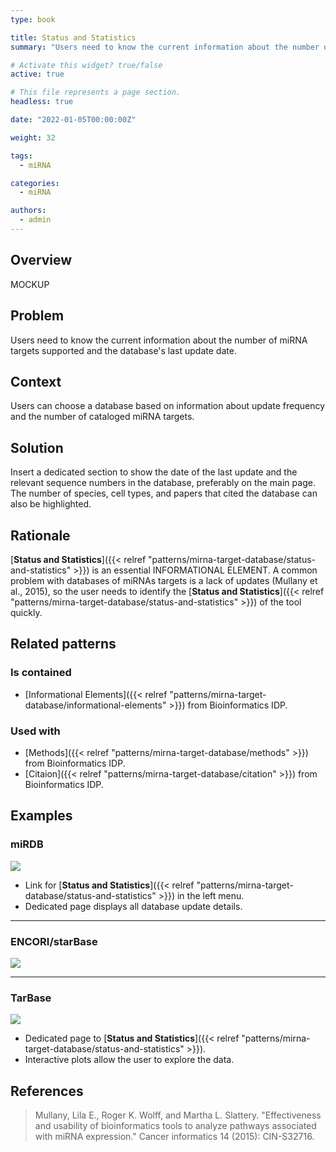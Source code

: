 ```yaml
---
type: book

title: Status and Statistics
summary: "Users need to know the current information about the number of miRNA targets supported and the database's last update date."

# Activate this widget? true/false
active: true

# This file represents a page section.
headless: true

date: "2022-01-05T00:00:00Z"

weight: 32

tags:
  - miRNA

categories:
  - miRNA

authors:
  - admin
---
```


## Overview

MOCKUP

## Problem

Users need to know the current information about the number of miRNA targets supported and the database's last update date.

## Context

Users can choose a database based on information about update frequency and the number of cataloged miRNA targets.


## Solution

Insert a dedicated section to show the date of the last update and the relevant sequence numbers in the database, preferably on the main page. The number of species, cell types, and papers that cited the database can also be highlighted.


## Rationale

[**Status and Statistics**]({{< relref "patterns/mirna-target-database/status-and-statistics" >}}) is an essential INFORMATIONAL ELEMENT. A common problem with databases of miRNAs targets is a lack of updates (Mullany et al., 2015), so the user needs to identify the [**Status and Statistics**]({{< relref "patterns/mirna-target-database/status-and-statistics" >}}) of the tool quickly.

## Related patterns

### Is contained

- [Informational Elements]({{< relref "patterns/mirna-target-database/informational-elements" >}}) from Bioinformatics IDP.

### Used with

- [Methods]({{< relref "patterns/mirna-target-database/methods" >}}) from Bioinformatics IDP.
- [Citaion]({{< relref "patterns/mirna-target-database/citation" >}}) from Bioinformatics IDP.

## Examples

### miRDB

![](mirdb_status.png)
- Link for [**Status and Statistics**]({{< relref "patterns/mirna-target-database/status-and-statistics" >}}) in the left menu.
- Dedicated page displays all database update details.
---

### ENCORI/starBase

![](encori_status.png)

---

### TarBase

![](tarbase_status.png)

- Dedicated page to [**Status and Statistics**]({{< relref "patterns/mirna-target-database/status-and-statistics" >}}).
- Interactive plots allow the user to explore the data.

## References

>Mullany, Lila E., Roger K. Wolff, and Martha L. Slattery. "Effectiveness and usability of bioinformatics tools to analyze pathways associated with miRNA expression." Cancer informatics 14 (2015): CIN-S32716.